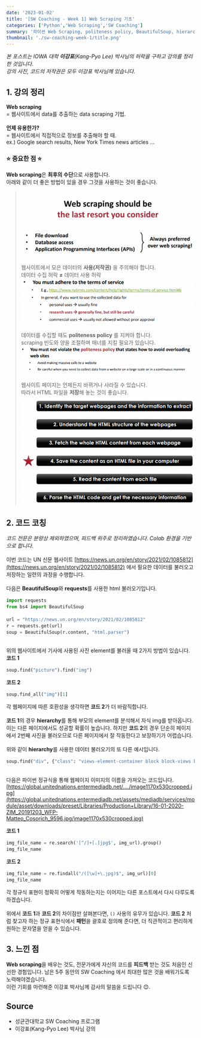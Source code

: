 ```yaml
---
date: '2023-01-02'
title: '[SW Coaching - Week 1] Web Scraping 기초'
categories: ['Python','Web Scraping','SW Coaching']
summary: '파이썬 Web Scraping, politeness policy, BeautifulSoup, hierarchy, regular expression'
thumbnail: './sw-coaching-week-1/title.png'
---
```


*본 포스트는 IOWA 대학 **이강표**(Kang-Pyo Lee) 박사님의 허락을 구하고 강의를 정리한 것입니다.*  
*강의 사진, 코드의 저작권은 모두 이강표 박사님께 있습니다.*


## 1. 강의 정리
**Web scraping**  
=  웹사이트에서 data를 추출하는 data scraping 기법.  
\
**언제 유용한가?**  
= 웹사이트에서 직접적으로 정보를 추출해야 할 때.  
ex.) Google search results, New York Times news articles ...

### ⭐ 중요한 점 ⭐
**Web scraping**은 **최후의 수단**으로 사용합니다.  
아래와 같이 더 좋은 방법이 있을 경우 그것을 사용하는 것이 좋습니다.  
> ![1](./sw-coaching-week-1/1.png)  
\
웹사이트에서 모은 데이터의 **사용(저작권)** 을 주의해야 합니다.  
데이터 수집 허락 **≠** 데이터 사용 허락  
> ![2](./sw-coaching-week-1/2.png)  
\
데이터를 수집할 때도 **politeness policy** 를 지켜야 합니다.  
scraping 빈도와 양을 조절하며 매너를 지킬 필요가 있습니다.
> ![3](./sw-coaching-week-1/3.png)  
\
웹사이트 페이지는 언제든지 바뀌거나 사라질 수 있습니다.  
따라서 HTML 파일을 **저장**해 놓는 것이 좋습니다.  
> ![4](./sw-coaching-week-1/4.png) 


## 2. 코드 코칭
*코드 전문은 분량상 제외하였으며, 피드백 위주로 정리하였습니다. Colab 환경을 기반으로 합니다.*  
\
이번 코드는 UN 신문 웹사이트 [https://news.un.org/en/story/2021/02/1085812](https://news.un.org/en/story/2021/02/1085812) 에서 필요한 데이터를 불러오고 저장하는 일련의 과정을 수행합니다.  
\
다음은 **BeautifulSoup**와 **requests**를 사용한 html 불러오기입니다.   
```py
import requests
from bs4 import BeautifulSoup

url = "https://news.un.org/en/story/2021/02/1085812"
r = requests.get(url)
soup = BeautifulSoup(r.content, "html.parser")
```
\
위의 웹사이트에서 기사에 사용된 사진 element를 불러올 때 2가지 방법이 있습니다.  
**코드 1**
```py
soup.find("picture").find("img")
```
**코드 2**
```py
soup.find_all("img")[1]
```
각 웹페이지에 따른 호환성을 생각하면 **코드 2**가 더 바람직합니다.  
\
**코드 1**의 경우 **hierarchy**를 통해 부모의 element를 분석해서 자식 img를 받아옵니다. 이는 다른 페이지에서도 성공할 확률이 높습니다. 하지만 **코드 2**의 경우 단순히 페이지에서 2번째 사진을 불러오므로 다른 페이지에서 잘 작동한다고 보장하기가 어렵습니다.  
\
위와 같이 **hierarchy**를 사용한 데이터 불러오기의 또 다른 예시입니다.
```py
soup.find("div", {"class": "views-element-container block block-views block-views-block-content-related-block-related-stories"}).find_all("h3")
```
\
다음은 파이썬 정규식을 통해 웹페이지 이미지의 이름을 가져오는 코드입니다.  
[https://global.unitednations.entermediadb.net/..../image1170x530cropped.jpg](https://global.unitednations.entermediadb.net/assets/mediadb/services/module/asset/downloads/preset/Libraries/Production+Library/16-01-2020-ZIM_20191203_WFP-Matteo_Cosorich_9596.jpg/image1170x530cropped.jpg)  

**코드 1**
```py
img_file_name = re.search('[^/]+[.]jpg$', img_url).group()
img_file_name
```
**코드 2**
```py
img_file_name = re.findall("/([\w]+\.jpg)$", img_url)[0]
img_file_name
```
각 정규식 표현이 정확히 어떻게 작동하는지는 이어지는 다른 포스트에서 다시 다루도록 하겠습니다.  
\
위에서 **코드 1**과 **코드 2**의 차이점만 살펴본다면, `()` 사용의 유무가 있습니다. **코드 2** 처럼 찾고자 하는 정규 표현식에서 **패턴**을 괄호로 정의해 준다면, 더 직관적이고 편리하게 원하는 문자열을 얻을 수 있습니다. 

## 3. 느낀 점
**Web scraping**을 배우는 것도, 전문가에게 자신의 코드를 **피드백** 받는 것도 처음인 신선한 경험입니다. 남은 5주 동안의 SW Coaching 에서 최대한 많은 것을 배워가도록 노력해야겠습니다.  
이런 기회를 마련해준 이강표 박사님께 감사의 말씀을 드립니다 😊.


## Source
- 성균관대학교 SW Coaching 프로그램  
- 이강표(Kang-Pyo Lee) 박사님 강의  

<!--
1주 Web Scraping 기초
2주 Web Scraping 심화
3주 Pandas Dataframe 다루기
4주 텍스트 데이터 처리
5주 문서 클러스터링 및 토픽 모델링
6주 개인 프로젝트 발표
-->